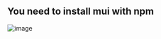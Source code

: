 ## You need to install mui with npm

![image](https://user-images.githubusercontent.com/85809119/197390448-d1d3fb76-5e84-4943-af74-b28dbe5cd90d.png)
